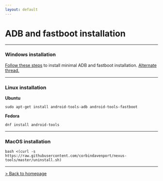 ```yaml
---
layout: default
---
```


# ADB and fastboot installation

* * *

### 	Windows installation
[Follow these steps](https://forum.xda-developers.com/showthread.php?t=2317790) to install minimal ADB and fastboot installation. [Alternate thread.](https://forum.xda-developers.com/showthread.php?t=2588979)

* * *

### Linux installation
**Ubuntu**
```
sudo apt-get install android-tools-adb android-tools-fastboot
```

**Fedora**
```
dnf install android-tools
```

* * *

### MacOS installation
```
bash <(curl -s https://raw.githubusercontent.com/corbindavenport/nexus-tools/master/uninstall.sh)
```

* * *

[> Back to homepage](./)
